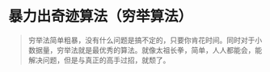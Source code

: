 # 暴力出奇迹算法（穷举算法）
> 穷举法简单粗暴，没有什么问题是搞不定的，只要你肯花时间。同时对于小数据量，穷举法就是最优秀的算法。就像太祖长拳，简单，人人都能会，能解决问题，但是与真正的高手过招，就颓了。



